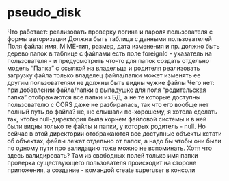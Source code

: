 # pseudo_disk
Что работает:
реализовать проверку логина и пароля пользователя с формы авторизации
Должна быть таблица с данными пользователей
Поля файла: имя, MIME-тип, размер, дата изменения и пр.
должно быть дерево папок
в таблице с файлами есть поле foreignId - указатель на пользователя - и предусмотреть что-то для папок
создать отдельно модель “Папка” с ссылкой на владельца и родителя
реализовать загрузку файла
только владелец файла/папки может изменять ее
другим пользователям не должны быть видны чужие файлы
Чего нет:
при добавлении файла/папки в выпадушке для поля “родительская папка” отображаются все папки из БД, а не те которые доступны пользователю
с CORS даже не разбиралась, так что его вообще нет
полный путь до файла? не, не слышали
по-хорошему, я хотела сделать так, чтобы null-директория была корнем файловой системы и в ней были видны только те файлы и папки, у которых родитель - null. Но сейчас в этой директории отображаются все доступные объекты
кстати об объектах, файлы лежат отдельно от папок, а надо бы чтобы они были по одному пути
про валидацию тоже можно не вспоминать. Хотя что здесь валидировать? Там из свободных полей только имя папки
проверка существующего пользователя происходит на стороне приложения, а создание - командой create superuser в консоли
